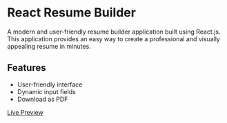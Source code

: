 # React Resume Builder

A modern and user-friendly resume builder application built using React.js. This application provides an easy way to create a professional and visually appealing resume in minutes.

## Features

- User-friendly interface
- Dynamic input fields
- Download as PDF

[Live Preview](https://react-resume-builder-31.netlify.app/)